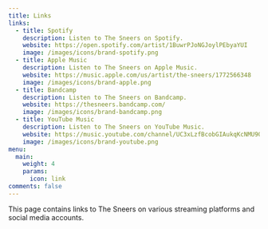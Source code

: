```yaml
---
title: Links
links:
  - title: Spotify
    description: Listen to The Sneers on Spotify.
    website: https://open.spotify.com/artist/1BuwrPJoNGJoylPEbyaYUI
    image: /images/icons/brand-spotify.png
  - title: Apple Music
    description: Listen to The Sneers on Apple Music.
    website: https://music.apple.com/us/artist/the-sneers/1772566348
    image: /images/icons/brand-apple.png
  - title: Bandcamp
    description: Listen to The Sneers on Bandcamp.
    website: https://thesneers.bandcamp.com/
    image: /images/icons/brand-bandcamp.png
  - title: YouTube Music
    description: Listen to The Sneers on YouTube Music.
    website: https://music.youtube.com/channel/UC3xLzfBcobGIAukqKcNMU9Q
    image: /images/icons/brand-youtube.png
menu:
  main:
    weight: 4
    params:
      icon: link
comments: false
---
```

This page contains links to The Sneers on various streaming platforms and social media accounts.